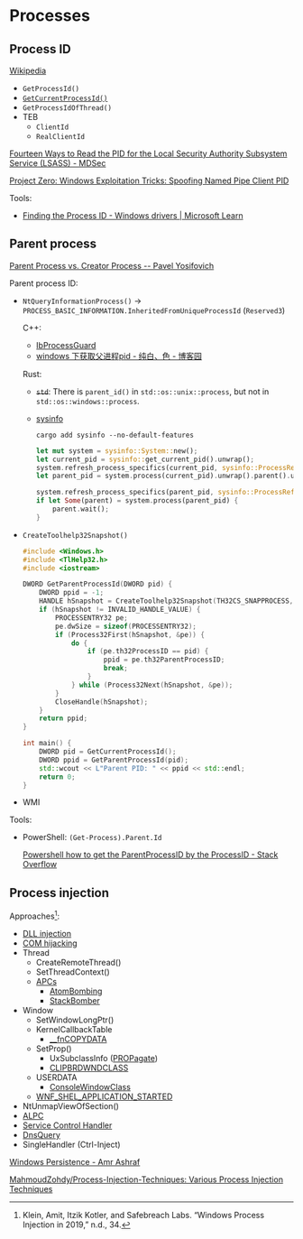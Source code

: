 # Processes
## Process ID
[Wikipedia](https://en.wikipedia.org/wiki/Process_identifier#Microsoft_Windows)

- `GetProcessId()`
- [`GetCurrentProcessId()`](https://learn.microsoft.com/en-us/windows/win32/api/processthreadsapi/nf-processthreadsapi-getcurrentprocessid)
- `GetProcessIdOfThread()`
- TEB
  - `ClientId`
  - `RealClientId`

[Fourteen Ways to Read the PID for the Local Security Authority Subsystem Service (LSASS) - MDSec](https://www.mdsec.co.uk/2022/08/fourteen-ways-to-read-the-pid-for-the-local-security-authority-subsystem-service-lsass/)

[Project Zero: Windows‌ ‌Exploitation‌ ‌Tricks:‌ ‌Spoofing‌ ‌Named‌ ‌Pipe‌ ‌Client‌ ‌PID‌](https://googleprojectzero.blogspot.com/2019/09/windows-exploitation-tricks-spoofing.html)

Tools:
- [Finding the Process ID - Windows drivers | Microsoft Learn](https://learn.microsoft.com/en-us/windows-hardware/drivers/debugger/finding-the-process-id)

## Parent process
[Parent Process vs. Creator Process -- Pavel Yosifovich](https://scorpiosoftware.net/2021/01/10/parent-process-vs-creator-process/)

Parent process ID:
- `NtQueryInformationProcess()` → `PROCESS_BASIC_INFORMATION.InheritedFromUniqueProcessId` (`Reserved3`)
  
  C++:
  - [IbProcessGuard](https://github.com/Chaoses-Ib/IbProcessGuard/blob/8789711d9a8a6d3083b575f62548fb3a4bb00727/IbParentProcessGuard/Main.cpp#L51-L56)
  - [windows 下获取父进程pid - 纯白、色 - 博客园](https://www.cnblogs.com/jkcx/p/7457339.html)
  
  Rust:
  - ~~`std`~~: There is `parent_id()` in `std::os::unix::process`, but not in `std::os::windows::process`.
  - [sysinfo](https://github.com/GuillaumeGomez/sysinfo/blob/3cc3df817d3f3c1118ae8bcc438c5ca1c29c016e/src/windows/process.rs#L808-L829)

    `cargo add sysinfo --no-default-features`
    ```rust
    let mut system = sysinfo::System::new();
    let current_pid = sysinfo::get_current_pid().unwrap();
    system.refresh_process_specifics(current_pid, sysinfo::ProcessRefreshKind::new());
    let parent_pid = system.process(current_pid).unwrap().parent().unwrap();

    system.refresh_process_specifics(parent_pid, sysinfo::ProcessRefreshKind::new());
    if let Some(parent) = system.process(parent_pid) {
        parent.wait();
    }
    ```

- `CreateToolhelp32Snapshot()`

  ```cpp
  #include <Windows.h>
  #include <TlHelp32.h>
  #include <iostream>

  DWORD GetParentProcessId(DWORD pid) {
      DWORD ppid = -1;
      HANDLE hSnapshot = CreateToolhelp32Snapshot(TH32CS_SNAPPROCESS, 0);
      if (hSnapshot != INVALID_HANDLE_VALUE) {
          PROCESSENTRY32 pe;
          pe.dwSize = sizeof(PROCESSENTRY32);
          if (Process32First(hSnapshot, &pe)) {
              do {
                  if (pe.th32ProcessID == pid) {
                      ppid = pe.th32ParentProcessID;
                      break;
                  }
              } while (Process32Next(hSnapshot, &pe));
          }
          CloseHandle(hSnapshot);
      }
      return ppid;
  }

  int main() {
      DWORD pid = GetCurrentProcessId();
      DWORD ppid = GetParentProcessId(pid);
      std::wcout << L"Parent PID: " << ppid << std::endl;
      return 0;
  }
  ```

- WMI

Tools:
- PowerShell: `(Get-Process).Parent.Id`

  [Powershell how to get the ParentProcessID by the ProcessID - Stack Overflow](https://stackoverflow.com/questions/33911332/powershell-how-to-get-the-parentprocessid-by-the-processid)

## Process injection
Approaches[^inject-2019]:
- [DLL injection](DLLs/README.md#dll-injection)
- [COM hijacking](../../Applications/API/COM/README.md#hijacking)
- Thread
  - CreateRemoteThread()
  - SetThreadContext()
  - [APCs](../Traps/Asynchronous%20Procedure%20Calls.md)
    - [AtomBombing](https://www.fortinet.com/blog/threat-research/atombombing-brand-new-code-injection-technique-for-windows)
    - [StackBomber](https://www.blackhat.com/docs/eu-15/materials/eu-15-Chen-Hey-Man-Have-You-Forgotten-To-Initialize-Your-Memory.pdf)
- Window
  - SetWindowLongPtr()
  - KernelCallbackTable
    - [__fnCOPYDATA](https://www.microsoft.com/security/blog/2018/03/01/finfisher-exposed-a-researchers-tale-of-defeating-traps-tricks-and-complex-virtual-machines/)
  - SetProp()
    - UxSubclassInfo ([PROPagate](http://www.hexacorn.com/blog/2017/10/26/propagate-a-new-code-injection-trick/))
    - [CLIPBRDWNDCLASS](https://modexp.wordpress.com/2019/05/24/4066/)
  - USERDATA
    - [ConsoleWindowClass](https://modexp.wordpress.com/2018/09/12/process-injection-user-data/)
  - [WNF_SHEL_APPLICATION_STARTED](http://www.hexacorn.com/blog/2019/06/12/code-execution-via-surgical-callback-overwrites-e-g-dns-memory-functions/)
- NtUnmapViewOfSection()
- [ALPC](https://modexp.wordpress.com/2019/03/07/process-injection-print-spooler/)
- [Service Control Handler](https://modexp.wordpress.com/2018/08/30/windows-process-injection-control-handler/)
- [DnsQuery](http://www.hexacorn.com/blog/2019/06/12/code-execution-via-surgical-callback-overwrites-e-g-dns-memory-functions/)
- SingleHandler (Ctrl-Inject)

[Windows Persistence - Amr Ashraf](https://amr-git-dot.github.io/offensive/persistence/)

[MahmoudZohdy/Process-Injection-Techniques: Various Process Injection Techniques](https://github.com/MahmoudZohdy/Process-Injection-Techniques)

[^inject-2019]: Klein, Amit, Itzik Kotler, and Safebreach Labs. “Windows Process Injection in 2019,” n.d., 34.